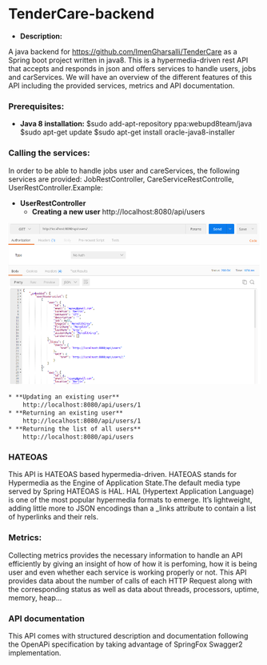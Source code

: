 # TenderCare-backend
* **Description:**

A java backend for https://github.com/ImenGharsalli/TenderCare as a Spring boot project written in java8.
This is a hypermedia-driven rest API that accepts and responds in json and offers services to handle users, jobs and carServices.
We will have an overview of the different features of this API including the provided services, metrics and API documentation.

### Prerequisites:

* **Java 8 installation:**
$sudo add-apt-repository ppa:webupd8team/java
$sudo apt-get update
$sudo apt-get install oracle-java8-installer

### Calling the services:
In order to be able to handle jobs user and careServices, the following services are provided: JobRestController, CareServiceRestControlle, UserRestController.Example:
 * **UserRestController**
	* **Creating a new user**
		http://localhost:8080/api/users

![alt text](https://github.com/ImenGharsalli/TenderCare-backend/blob/master/demo/get.png)

	* **Updating an existing user**
		http://localhost:8080/api/users/1
	* **Returning an existing user**
		http://localhost:8080/api/users/1
	* **Returning the list of all users**
		http://localhost:8080/api/users

### HATEOAS
This API is HATEOAS based hypermedia-driven. HATEOAS stands for Hypermedia as the Engine of Application State.The default media type served by Spring HATEOAS is HAL. HAL (Hypertext Application Language) is one of the most popular hypermedia formats to emerge. It’s lightweight, adding little more to JSON encodings than a _links attribute to contain a list of hyperlinks and their rels.

### Metrics:
Collecting metrics provides the necessary information to handle an API efficiently by giving an insight of how of how it is perfoming, how it is being user and even whether each service is working properly or not.
This API provides data about the number of calls of each HTTP Request along with the corresponding status as well as data about threads, processors, uptime, memory, heap...

### API documentation
This API comes with structured description and documentation following the OpenAPi specification by taking advantage of SpringFox Swagger2 implementation.
